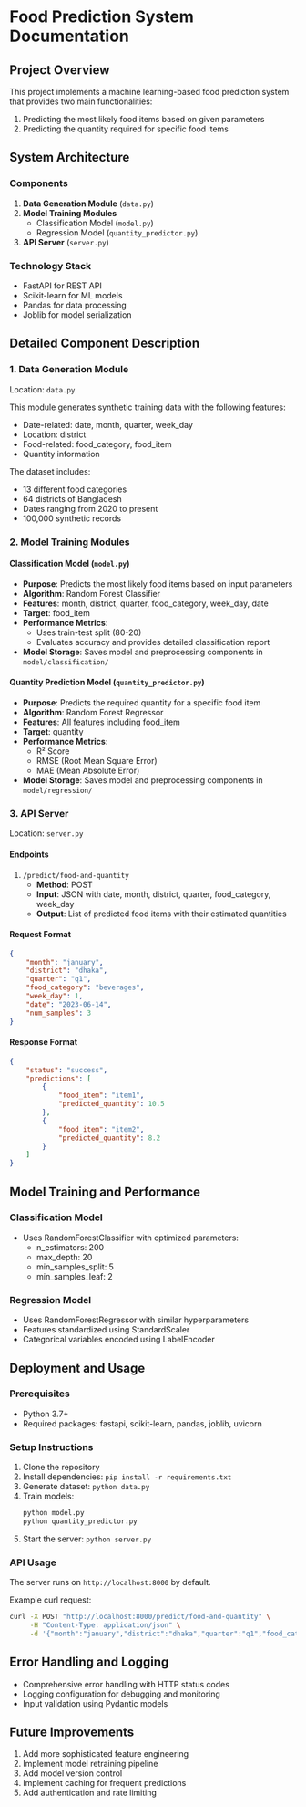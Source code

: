 # Food Prediction System Documentation

## Project Overview
This project implements a machine learning-based food prediction system that provides two main functionalities:
1. Predicting the most likely food items based on given parameters
2. Predicting the quantity required for specific food items

## System Architecture

### Components
1. **Data Generation Module** (`data.py`)
2. **Model Training Modules**
   - Classification Model (`model.py`)
   - Regression Model (`quantity_predictor.py`)
3. **API Server** (`server.py`)

### Technology Stack
- FastAPI for REST API
- Scikit-learn for ML models
- Pandas for data processing
- Joblib for model serialization

## Detailed Component Description

### 1. Data Generation Module
Location: `data.py`

This module generates synthetic training data with the following features:
- Date-related: date, month, quarter, week_day
- Location: district
- Food-related: food_category, food_item
- Quantity information

The dataset includes:
- 13 different food categories
- 64 districts of Bangladesh
- Dates ranging from 2020 to present
- 100,000 synthetic records

### 2. Model Training Modules

#### Classification Model (`model.py`)
- **Purpose**: Predicts the most likely food items based on input parameters
- **Algorithm**: Random Forest Classifier
- **Features**: month, district, quarter, food_category, week_day, date
- **Target**: food_item
- **Performance Metrics**:
  - Uses train-test split (80-20)
  - Evaluates accuracy and provides detailed classification report
- **Model Storage**: Saves model and preprocessing components in `model/classification/`

#### Quantity Prediction Model (`quantity_predictor.py`)
- **Purpose**: Predicts the required quantity for a specific food item
- **Algorithm**: Random Forest Regressor
- **Features**: All features including food_item
- **Target**: quantity
- **Performance Metrics**:
  - R² Score
  - RMSE (Root Mean Square Error)
  - MAE (Mean Absolute Error)
- **Model Storage**: Saves model and preprocessing components in `model/regression/`

### 3. API Server
Location: `server.py`

#### Endpoints
1. `/predict/food-and-quantity`
   - **Method**: POST
   - **Input**: JSON with date, month, district, quarter, food_category, week_day
   - **Output**: List of predicted food items with their estimated quantities

#### Request Format
```json
{
    "month": "january",
    "district": "dhaka",
    "quarter": "q1",
    "food_category": "beverages",
    "week_day": 1,
    "date": "2023-06-14",
    "num_samples": 3
}
```

#### Response Format
```json
{
    "status": "success",
    "predictions": [
        {
            "food_item": "item1",
            "predicted_quantity": 10.5
        },
        {
            "food_item": "item2",
            "predicted_quantity": 8.2
        }
    ]
}
```

## Model Training and Performance

### Classification Model
- Uses RandomForestClassifier with optimized parameters:
  - n_estimators: 200
  - max_depth: 20
  - min_samples_split: 5
  - min_samples_leaf: 2

### Regression Model
- Uses RandomForestRegressor with similar hyperparameters
- Features standardized using StandardScaler
- Categorical variables encoded using LabelEncoder

## Deployment and Usage

### Prerequisites
- Python 3.7+
- Required packages: fastapi, scikit-learn, pandas, joblib, uvicorn

### Setup Instructions
1. Clone the repository
2. Install dependencies: `pip install -r requirements.txt`
3. Generate dataset: `python data.py`
4. Train models:
   ```bash
   python model.py
   python quantity_predictor.py
   ```
5. Start the server: `python server.py`

### API Usage
The server runs on `http://localhost:8000` by default.

Example curl request:
```bash
curl -X POST "http://localhost:8000/predict/food-and-quantity" \
     -H "Content-Type: application/json" \
     -d '{"month":"january","district":"dhaka","quarter":"q1","food_category":"beverages","week_day":1,"date":"2023-06-14","num_samples":3}'
```

## Error Handling and Logging
- Comprehensive error handling with HTTP status codes
- Logging configuration for debugging and monitoring
- Input validation using Pydantic models

## Future Improvements
1. Add more sophisticated feature engineering
2. Implement model retraining pipeline
3. Add model version control
4. Implement caching for frequent predictions
5. Add authentication and rate limiting
